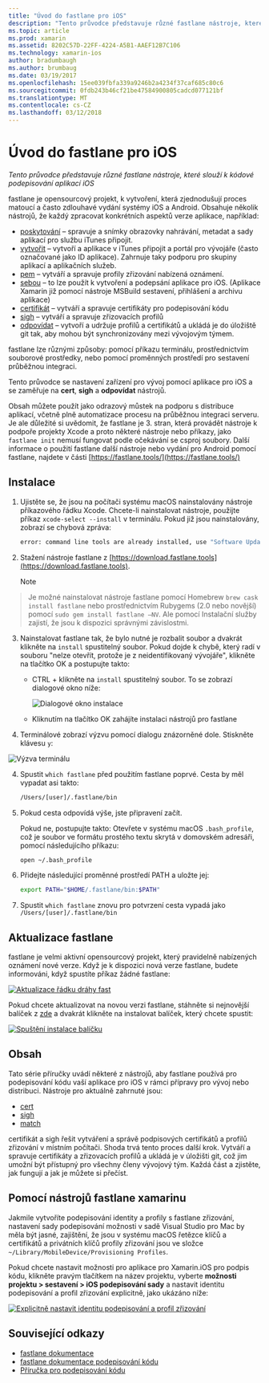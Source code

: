 ```yaml
---
title: "Úvod do fastlane pro iOS"
description: "Tento průvodce představuje různé fastlane nástroje, které slouží k kódové podepisování aplikací iOS"
ms.topic: article
ms.prod: xamarin
ms.assetid: 8202C57D-22FF-4224-A5B1-AAEF12B7C106
ms.technology: xamarin-ios
author: bradumbaugh
ms.author: brumbaug
ms.date: 03/19/2017
ms.openlocfilehash: 15ee039fbfa339a9246b2a4234f37caf685c80c6
ms.sourcegitcommit: 0fdb243b46cf21be47584900805cadcd077121bf
ms.translationtype: MT
ms.contentlocale: cs-CZ
ms.lasthandoff: 03/12/2018
---
```

# <a name="introduction-to-fastlane-for-ios"></a>Úvod do fastlane pro iOS

_Tento průvodce představuje různé fastlane nástroje, které slouží k kódové podepisování aplikací iOS_

fastlane je opensourcový projekt, k vytvoření, která zjednodušují proces matoucí a často zdlouhavé vydání systémy iOS a Android. Obsahuje několik nástrojů, že každý zpracovat konkrétních aspektů verze aplikace, například:

- [poskytování](https://github.com/fastlane/fastlane/tree/master/deliver#readme) – spravuje a snímky obrazovky nahrávání, metadat a sady aplikací pro službu iTunes připojit.
- [vytvořit](https://github.com/fastlane/fastlane/tree/master/produce#readme) – vytvoří a aplikace v iTunes připojit a portál pro vývojáře (často označované jako ID aplikace). Zahrnuje taky podporu pro skupiny aplikací a aplikačních služeb.
- [pem](https://github.com/fastlane/fastlane/tree/master/pem#readme) – vytváří a spravuje profily zřizování nabízená oznámení.
- [sebou](https://github.com/fastlane/fastlane/tree/master/gym#readme) – to lze použít k vytvoření a podepsání aplikace pro iOS. (Aplikace Xamarin již pomocí nástroje MSBuild sestavení, přihlášení a archivu aplikace)
- [certifikát](https://github.com/fastlane/fastlane/tree/master/cert#readme) – vytváří a spravuje certifikáty pro podepisování kódu 
- [sigh](https://github.com/fastlane/fastlane/tree/master/sigh#readme) – vytváří a spravuje zřizovacích profilů
- [odpovídat](https://github.com/fastlane/fastlane/tree/master/match#readme) – vytvoří a udržuje profilů a certifikátů a ukládá je do úložiště git tak, aby mohou být synchronizovány mezi vývojovým týmem.

fastlane lze různými způsoby: pomocí příkazu terminálu, prostřednictvím souborové prostředky, nebo pomocí proměnných prostředí pro sestavení průběžnou integraci. 

Tento průvodce se nastavení zařízení pro vývoj pomocí aplikace pro iOS a se zaměřuje na **cert**, **sigh** a **odpovídat** nástrojů. 

Obsah můžete použít jako odrazový můstek na podporu s distribuce aplikací, včetně plně automatizace procesu na průběžnou integraci serveru. Je ale důležité si uvědomit, že fastlane je 3. stran, která provádět nástroje k podpoře projekty Xcode a proto některé nástroje nebo příkazy, jako `fastlane init` nemusí fungovat podle očekávání se csproj soubory. Další informace o použití fastlane další nástroje nebo vydání pro Android pomocí fastlane, najdete v části [https://fastlane.tools/](https://fastlane.tools/)

<a name="Installation" />

## <a name="installation"></a>Instalace

1. Ujistěte se, že jsou na počítači systému macOS nainstalovány nástroje příkazového řádku Xcode. Chcete-li nainstalovat nástroje, použijte příkaz `xcode-select --install` v terminálu. Pokud již jsou nainstalovány, zobrazí se chybová zpráva:

    ```bash
    error: command line tools are already installed, use "Software Update" to install updates
    ```

2. Stažení nástroje fastlane z [https://download.fastlane.tools](https://download.fastlane.tools). 

    > [!NOTE]
> Je možné nainstalovat nástroje fastlane pomocí Homebrew `brew cask install fastlane` nebo prostřednictvím Rubygems (2.0 nebo novější) pomocí `sudo gem install fastlane –NV`. Ale pomocí Instalační služby zajistí, že jsou k dispozici správnými závislostmi. 

3. Nainstalovat fastlane tak, že bylo nutné je rozbalit soubor a dvakrát klikněte na `install` spustitelný soubor. Pokud dojde k chybě, který radí v souboru "nelze otevřít, protože je z neidentifikovaný vývojáře", klikněte na tlačítko OK a postupujte takto:
    - CTRL + klikněte na `install` spustitelný soubor. To se zobrazí dialogové okno níže:

      ![](images/fastlane-image12.png "Dialogové okno instalace")
    
    - Kliknutím na tlačítko OK zahájíte instalaci nástrojů pro fastlane

4. Terminálové zobrazí výzvu pomocí dialogu znázorněné dole. Stiskněte klávesu `y`:

  ![](images/fastlane-image13.png "Výzva terminálu")
 
4. Spustit `which fastlane` před použitím fastlane poprvé. Cesta by měl vypadat asi takto: 

    ```bash
    /Users/[user]/.fastlane/bin
    ```

5. Pokud cesta odpovídá výše, jste připravení začít.

     Pokud ne, postupujte takto: Otevřete v systému macOS `.bash_profile`, což je soubor ve formátu prostého textu skrytá v domovském adresáři, pomocí následujícího příkazu:

    ```bash
    open ~/.bash_profile
    ```

6. Přidejte následující proměnné prostředí PATH a uložte jej: 

    ```bash
    export PATH="$HOME/.fastlane/bin:$PATH"
    ```

7.  Spustit `which fastlane` znovu pro potvrzení cesta vypadá jako `/Users/[user]/.fastlane/bin`


## <a name="updating-fastlane"></a>Aktualizace fastlane

fastlane je velmi aktivní opensourcový projekt, který pravidelně nabízených oznámení nové verze. Když je k dispozici nová verze fastlane, budete informováni, když spustíte příkaz žádné fastlane:

[![](images/fastlane-image0.png "Aktualizace řádku dráhy fast")](images/fastlane-image0.png#lightbox)


Pokud chcete aktualizovat na novou verzi fastlane, stáhněte si nejnovější balíček z [zde](https://download.fastlane.tools) a dvakrát klikněte na instalovat balíček, který chcete spustit:

[![](images/fastlane-image0a.png "Spuštění instalace balíčku")](images/fastlane-image0a.png#lightbox)


## <a name="contents"></a>Obsah

Tato série příručky uvádí některé z nástrojů, aby fastlane používá pro podepisování kódu vaší aplikace pro iOS v rámci přípravy pro vývoj nebo distribuci. Nástroje pro aktuálně zahrnuté jsou:

- [cert](~/ios/deploy-test/provisioning/fastlane/cert.md)
- [sigh](~/ios/deploy-test/provisioning/fastlane/sigh.md)
- [match](~/ios/deploy-test/provisioning/fastlane/match.md)

certifikát a sigh řešit vytváření a správě podpisových certifikátů a profilů zřizování v místním počítači. Shoda trvá tento proces další krok. Vytváří a spravuje certifikáty a zřizovacích profilů a ukládá je v úložišti git, což jim umožní být přístupný pro všechny členy vývojový tým. Každá část a zjistěte, jak fungují a jak je můžete si přečíst.

## <a name="using-fastlane-tools-with-xamarin"></a>Pomocí nástrojů fastlane xamarinu

Jakmile vytvoříte podepisování identity a profily s fastlane zřizování, nastavení sady podepisování možnosti v sadě Visual Studio pro Mac by měla být jasné, zajištění, že jsou v systému macOS řetězce klíčů a certifikátů a privátních klíčů profily zřizování jsou ve složce `~/Library/MobileDevice/Provisioning Profiles`.

Pokud chcete nastavit možnosti pro aplikace pro Xamarin.iOS pro podpis kódu, klikněte pravým tlačítkem na název projektu, vyberte **možnosti projektu > sestavení > iOS podepisování sady** a nastavit identitu podepisování a profil zřizování explicitně, jako ukázáno níže:

[![](images/fastlane-image11.png "Explicitně nastavit identitu podepisování a profil zřizování")](images/fastlane-image11.png#lightbox)

## <a name="related-links"></a>Související odkazy

- [fastlane dokumentace](https://fastlane.tools/)
- [fastlane dokumentace podepisování kódu](https://docs.fastlane.tools/codesigning/getting-started/)
- [Příručka pro podepisování kódu](https://codesigning.guide/)
